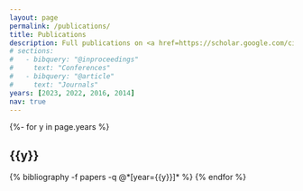 ```yaml
---
layout: page
permalink: /publications/
title: Publications
description: Full publications on <a href=https://scholar.google.com/citations?user=SYoXjKMAAAAJ&hl=en  style=color:#389AC4>Google Scholar.</a><br> Asterik(*) means equal contribution.
# sections:
#   - bibquery: "@inproceedings"
#     text: "Conferences"
#   - bibquery: "@article"
#     text: "Journals"
years: [2023, 2022, 2016, 2014]
nav: true
---
```

<!-- _pages/publications.md -->
<div class="publications">

<!-- {% for section in page.sections %}

  <a id="{{section.text}}"></a>
  <p class="bibtitle">{{section.text}}</p>

  {%- for y in page.years %}
    <h2 class="year">{{y}}</h2>
    {%- bibliography -f papers -q {{section.bibquery}}[year={{y}}] -%}
  {% endfor %}

{% endfor %} -->

{%- for y in page.years %}
  <h2 class="year">{{y}}</h2>
  {% bibliography -f papers -q @*[year={{y}}]* %}
{% endfor %}

</div>
